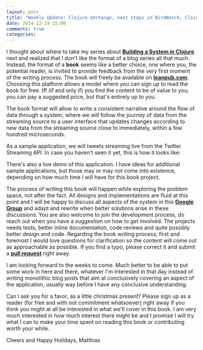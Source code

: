 ```yaml
---
layout: post
title: "Weekly Update: Clojure eXchange, next steps in BirdWatch, Clojure and me"
date: 2014-12-19 15:00
comments: true
categories: 
---
```

I thought about where to take my series about **[Building a System in Clojure]()** next and realized that I don't like the format of a blog series all that much. Instead, the format of a **book** seems like a better choice, one where you, the potential reader, is invited to provide feedback from the very first moment of the writing process. The book will freely be available on **[leanpub.com]()**. Choosing this platform allows a model where you can sign up to read the book for free. Iff (if and only if) you find the content to be of value to you, you can pay a suggested price, but that's entirely up to you.

<!-- more -->

The book format will allow to write a consistent narrative around the flow of data through a system, where we will follow the journey of data from the streaming source to a user interface that updates changes according to new data from the streaming source close to immediately, within a few hundred microseconds.

As a sample application, we will tweets streaming live from the Twitter Streaming API. In case you haven't seen it yet, this is how it looks like:

There's also a live demo of this application. I have ideas for additional sample applications, but those may or may not come into existence, depending on how much time I will have for this book project.

The process of writing this book will happen while exploring the problem space, not after the fact. All designs and implementations are fluid at this point and I will be happy to discuss all aspects of the system in this **[Google Group]()** and adapt and rewrite when better solutions arise in these discussions. You are also welcome to join the development process, do reach out when you have a suggestion on how to get involved. The projects needs tests, better inline documentation, code reviews and quite possibly better design and code. Regarding the book writing process, first and foremost I would love questions for clarification so the content will come out as approachable as possible. If you find a typo, please correct it and submit a **[pull request]()** right away.

I am looking forward to the weeks to come. Much better to be able to put some work in here and there, whatever I'm interested in that day instead of writing monolithic blog posts that aim at conclusively covering an aspect of the application, usually way before I have any conclusive understanding.

Can I ask you for a favor, as a little christmas present? Please sign up as a reader (for free and with not commitment whatsoever) right away if you think you might at all be interested in what we'll cover in this book. I am very much interested in how much interest there might be and I promise I will try what I can to make your time spent on reading this book or contributing worth your while.

Cheers and Happy Holidays,
Matthias
